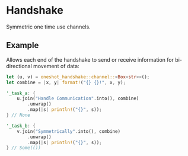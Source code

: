 # Handshake

Symmetric one time use channels.

## Example

Allows each end of the handshake to send or receive information for bi-directional movement of data:

```rs
let (u, v) = oneshot_handshake::channel::<Box<str>>();
let combine = |x, y| format!("{} {}!", x, y);

'_task_a: {
    u.join("Handle Communication".into(), combine)
        .unwrap()
        .map(|s| println!("{}", s));
} // None

'_task_b: {
    v.join("Symmetrically".into(), combine)
        .unwrap()
        .map(|s| println!("{}", s));
} // Some(())
```